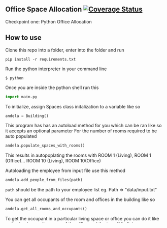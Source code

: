 ## Office Space Allocation [![Coverage Status](https://coveralls.io/repos/andela-ashuaib/amity-room-allocation/badge.svg?branch=master&service=github)](https://coveralls.io/github/andela-ashuaib/amity-room-allocation?branch=master)

Checkpoint one: Python Office Allocation 

## How to use
Clone this repo into a folder, enter into the folder and run

```
pip install -r requirements.txt
```

Run the python interpreter in your command line

```
$ python
```

Once you are inside the python shell run this

```python
import main.py
```

To initialize, assign Spaces class initalization to a variable like so

```python
andela = Building()
```

This program has has an autoload method for you which can be ran like so it accepts an optional parameter
For the number of rooms required to be auto populated

```python
andela.populate_spaces_with_rooms()
```
This results in autopoplating the rooms with ROOM 1 (Living), ROOM 1 (Office)... ROOM 10 (Living), ROOM 10(Office)


Autoloading the employee from input file use this method

```python
andela.add_people_from_files(path)
```

`path` should be the path to your employee list eg. Path => "data/input.txt"


You can get all occupants of the room and offices in the building like so

```python
andela.get_all_rooms_and_occupants()
```

To get the occupant in a particular living space or office you can do it like so
having known the name of the office and the type if its living space or an office

```python
andela.get_total_occupants("office","ROOM 2")
```

To get the information of a person in a particluar office or living space

```python
andela.get_info_of_worker("ANDREW PHILLIPS", "office", "2")
````

To get the information of all the unallocated employees you can run the following command

```python
print andela.get_unallocated_employee_for_office()
print andela.get_unallocated_employee_for_living()
```

To add more offices or more living spaces. You can pass the parameters in like so

```python
andela.add_more_office("office_name")
andela.add_more_living("living_space_name")
```

To randomly allocate people to different rooms and / offices you can pass in the syntax as shown below

The person's information should be passed in a dictionary format

```python
person_information = {
	'Name': "Name of Person",
	'Position': "Staff or Fellow",
	'Living' : #Optionnaly wants accomodation or not (Y or N)
}
andela.add_people_to_room(person_information)
```
